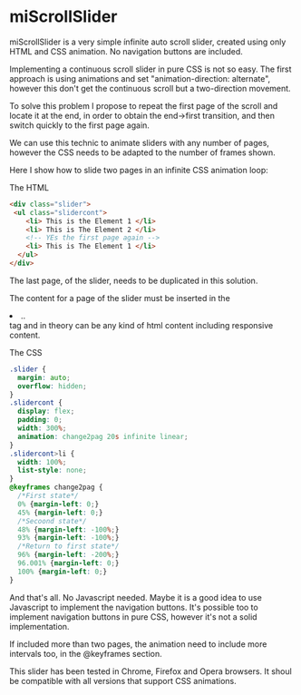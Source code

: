 # miScrollSlider
miScrollSlider is a very simple ínfinite auto scroll slider, created using only HTML and CSS animation. No navigation buttons are included.

Implementing a continuous scroll slider in pure CSS is not so easy. The first approach is using animations and set "animation-direction: alternate", however this don't get the continuous scroll but a two-direction movement.

To solve this problem I propose to repeat the first page of the scroll and locate it at the end, in order to obtain the end->first transition, and then switch quickly to the first page again.

We can use this technic to animate sliders with any number of pages, however the CSS needs to be adapted to the number of frames shown.

Here I show how to slide two pages in an infinite CSS animation loop:

The HTML

```html
<div class="slider">
 <ul class="slidercont">
    <li> This is the Element 1 </li>
    <li> This is The Element 2 </li>
    <!-- YEs the first page again -->
    <li> This is The Element 1 </li>
  </ul>  
</div>
```     
The last page, of the slider, needs to be duplicated in this solution.

The content for a page of the slider must be inserted in the <li> .. </li> tag and in theory can be any kind of html content including responsive content.

The CSS

```css
.slider { 
  margin: auto;
  overflow: hidden;
}
.slidercont {  
  display: flex;
  padding: 0;
  width: 300%; 
  animation: change2pag 20s infinite linear;
}
.slidercont>li {  
  width: 100%;
  list-style: none;
}
@keyframes change2pag {
  /*First state*/
  0% {margin-left: 0;}
  45% {margin-left: 0;}
  /*Secoond state*/
  48% {margin-left: -100%;}
  93% {margin-left: -100%;}
  /*Return to first state*/
  96% {margin-left: -200%;}
  96.001% {margin-left: 0;}
  100% {margin-left: 0;}
}
```

And that's all. No Javascript needed. Maybe it is a good idea to use Javascript to implement the navigation buttons. It's possible too to implement navigation buttons in pure CSS, however it's not a solid implementation.

If included more than two pages, the animation need to include more intervals too, in the @keyframes section.

This slider has been tested in Chrome, Firefox and Opera browsers. It shoul be compatible with all versions that support CSS animations.
